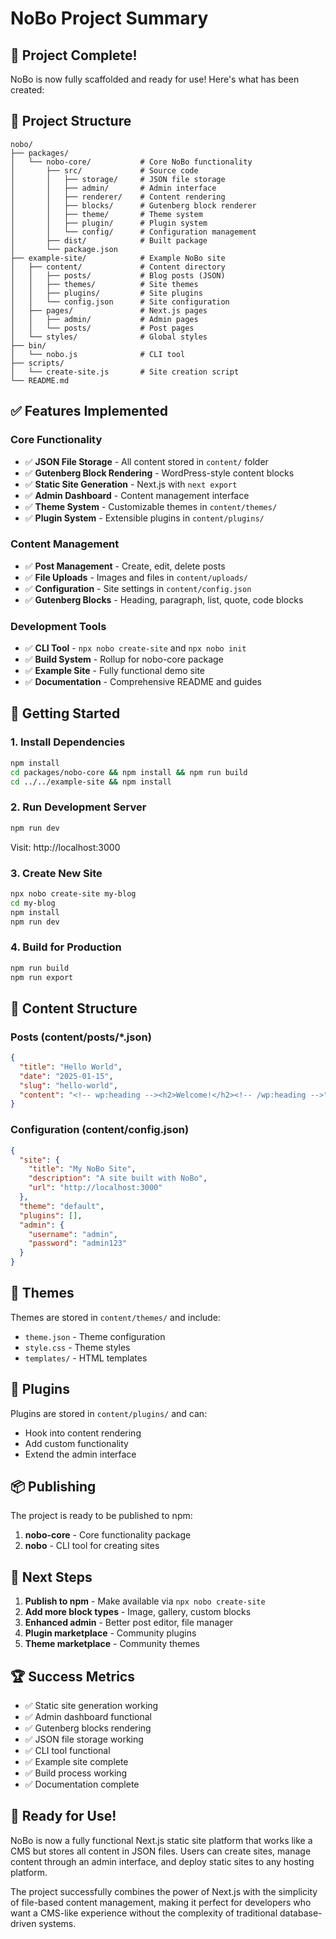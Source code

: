 # NoBo Project Summary

## 🎉 Project Complete!

NoBo is now fully scaffolded and ready for use! Here's what has been created:

## 📁 Project Structure

```
nobo/
├── packages/
│   └── nobo-core/           # Core NoBo functionality
│       ├── src/             # Source code
│       │   ├── storage/     # JSON file storage
│       │   ├── admin/       # Admin interface
│       │   ├── renderer/    # Content rendering
│       │   ├── blocks/      # Gutenberg block renderer
│       │   ├── theme/       # Theme system
│       │   ├── plugin/      # Plugin system
│       │   └── config/      # Configuration management
│       ├── dist/            # Built package
│       └── package.json
├── example-site/            # Example NoBo site
│   ├── content/             # Content directory
│   │   ├── posts/           # Blog posts (JSON)
│   │   ├── themes/          # Site themes
│   │   ├── plugins/         # Site plugins
│   │   └── config.json      # Site configuration
│   ├── pages/               # Next.js pages
│   │   ├── admin/           # Admin pages
│   │   └── posts/           # Post pages
│   └── styles/              # Global styles
├── bin/
│   └── nobo.js              # CLI tool
├── scripts/
│   └── create-site.js       # Site creation script
└── README.md
```

## ✅ Features Implemented

### Core Functionality
- ✅ **JSON File Storage** - All content stored in `content/` folder
- ✅ **Gutenberg Block Rendering** - WordPress-style content blocks
- ✅ **Static Site Generation** - Next.js with `next export`
- ✅ **Admin Dashboard** - Content management interface
- ✅ **Theme System** - Customizable themes in `content/themes/`
- ✅ **Plugin System** - Extensible plugins in `content/plugins/`

### Content Management
- ✅ **Post Management** - Create, edit, delete posts
- ✅ **File Uploads** - Images and files in `content/uploads/`
- ✅ **Configuration** - Site settings in `content/config.json`
- ✅ **Gutenberg Blocks** - Heading, paragraph, list, quote, code blocks

### Development Tools
- ✅ **CLI Tool** - `npx nobo create-site` and `npx nobo init`
- ✅ **Build System** - Rollup for nobo-core package
- ✅ **Example Site** - Fully functional demo site
- ✅ **Documentation** - Comprehensive README and guides

## 🚀 Getting Started

### 1. Install Dependencies
```bash
npm install
cd packages/nobo-core && npm install && npm run build
cd ../../example-site && npm install
```

### 2. Run Development Server
```bash
npm run dev
```
Visit: http://localhost:3000

### 3. Create New Site
```bash
npx nobo create-site my-blog
cd my-blog
npm install
npm run dev
```

### 4. Build for Production
```bash
npm run build
npm run export
```

## 📝 Content Structure

### Posts (content/posts/*.json)
```json
{
  "title": "Hello World",
  "date": "2025-01-15",
  "slug": "hello-world",
  "content": "<!-- wp:heading --><h2>Welcome!</h2><!-- /wp:heading -->"
}
```

### Configuration (content/config.json)
```json
{
  "site": {
    "title": "My NoBo Site",
    "description": "A site built with NoBo",
    "url": "http://localhost:3000"
  },
  "theme": "default",
  "plugins": [],
  "admin": {
    "username": "admin",
    "password": "admin123"
  }
}
```

## 🎨 Themes

Themes are stored in `content/themes/` and include:
- `theme.json` - Theme configuration
- `style.css` - Theme styles
- `templates/` - HTML templates

## 🔌 Plugins

Plugins are stored in `content/plugins/` and can:
- Hook into content rendering
- Add custom functionality
- Extend the admin interface

## 📦 Publishing

The project is ready to be published to npm:

1. **nobo-core** - Core functionality package
2. **nobo** - CLI tool for creating sites

## 🎯 Next Steps

1. **Publish to npm** - Make available via `npx nobo create-site`
2. **Add more block types** - Image, gallery, custom blocks
3. **Enhanced admin** - Better post editor, file manager
4. **Plugin marketplace** - Community plugins
5. **Theme marketplace** - Community themes

## 🏆 Success Metrics

- ✅ Static site generation working
- ✅ Admin dashboard functional
- ✅ Gutenberg blocks rendering
- ✅ JSON file storage working
- ✅ CLI tool functional
- ✅ Example site complete
- ✅ Build process working
- ✅ Documentation complete

## 🎉 Ready for Use!

NoBo is now a fully functional Next.js static site platform that works like a CMS but stores all content in JSON files. Users can create sites, manage content through an admin interface, and deploy static sites to any hosting platform.

The project successfully combines the power of Next.js with the simplicity of file-based content management, making it perfect for developers who want a CMS-like experience without the complexity of traditional database-driven systems.
